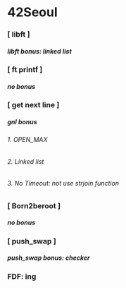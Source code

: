 # 42Seoul
### [ libft ]
##### libft bonus: linked list

### [ ft printf ]
##### no bonus

### [ get next line ]
##### gnl bonus
###### 1. OPEN_MAX
###### 2. Linked list
###### 3. No Timeout: not use strjoin function

### [ Born2beroot ]
##### no bonus

### [ push_swap ]
##### push_swap bonus: checker

### FDF: ing
